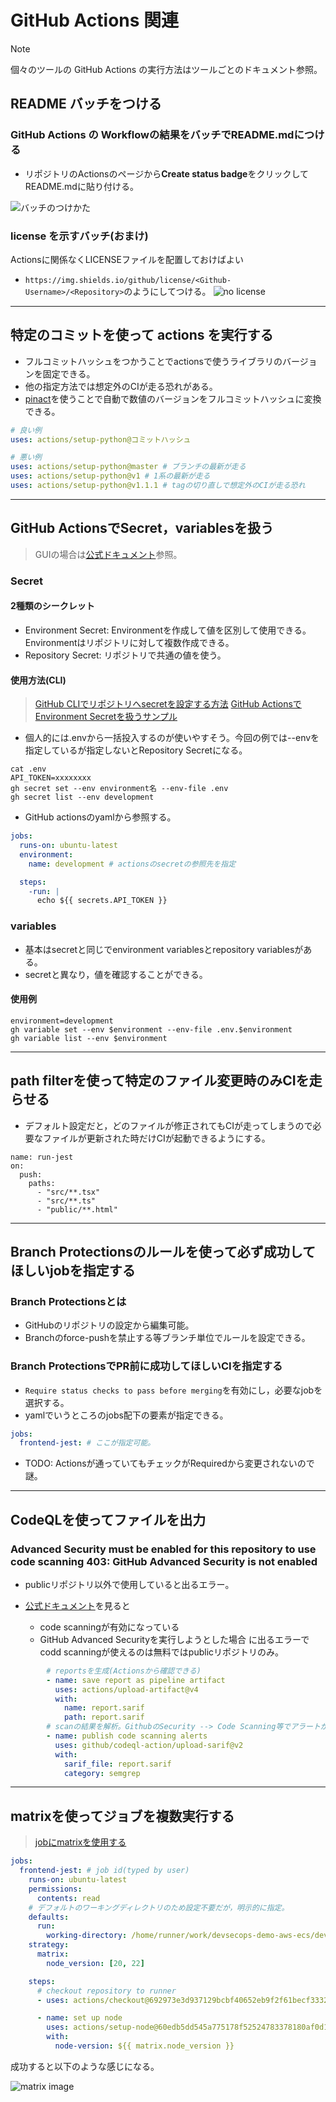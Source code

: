 # GitHub Actions 関連

> [!NOTE]
> 個々のツールの GitHub Actions の実行方法はツールごとのドキュメント参照。

## README バッチをつける

### GitHub Actions の Workflowの結果をバッチでREADME.mdにつける

- リポジトリのActionsのページから**Create status badge**をクリックしてREADME.mdに貼り付ける。

![バッチのつけかた](./fig/badge.png)

### license を示すバッチ(おまけ)

Actionsに関係なくLICENSEファイルを配置しておけばよい

- `https://img.shields.io/github/license/<Github-Username>/<Repository>`のようにしてつける。
  ![no license](https://img.shields.io/github/license/RyosukeDTomita/devsecops-demo-aws-ecs)

---

## 特定のコミットを使って actions を実行する

- フルコミットハッシュをつかうことでactionsで使うライブラリのバージョンを固定できる。
- 他の指定方法では想定外のCIが走る恐れがある。
- [pinact](./tools_doc/pinact.md)を使うことで自動で数値のバージョンをフルコミットハッシュに変換できる。

```yaml
# 良い例
uses: actions/setup-python@コミットハッシュ

# 悪い例
uses: actions/setup-python@master # ブランチの最新が走る
uses: actions/setup-python@v1 # 1系の最新が走る
uses: actions/setup-python@v1.1.1 # tagの切り直しで想定外のCIが走る恐れ
```

---

## GitHub ActionsでSecret，variablesを扱う

> GUIの場合は[公式ドキュメント](https://docs.github.com/ja/actions/security-guides/using-secrets-in-github-actions)参照。

### Secret

#### 2種類のシークレット

- Environment Secret: Environmentを作成して値を区別して使用できる。Environmentはリポジトリに対して複数作成できる。
- Repository Secret: リポジトリで共通の値を使う。

#### 使用方法(CLI)

> [GitHub CLIでリポジトリへsecretを設定する方法](https://zenn.dev/hankei6km/articles/set-secret-to-repo-with-githubcli)
> [GitHub ActionsでEnvironment Secretを扱うサンプル](https://qiita.com/ak2ie/items/4fbcdf74e7760c49c1af)

- 個人的には.envから一括投入するのが使いやすそう。今回の例では--envを指定しているが指定しないとRepository Secretになる。

```shell
cat .env
API_TOKEN=xxxxxxxx
gh secret set --env environment名 --env-file .env
gh secret list --env development
```

- GitHub actionsのyamlから参照する。

```yaml
jobs:
  runs-on: ubuntu-latest
  environment:
    name: development # actionsのsecretの参照先を指定

  steps:
    -run: |
      echo ${{ secrets.API_TOKEN }}
```

### variables
- 基本はsecretと同じでenvironment variablesとrepository variablesがある。
- secretと異なり，値を確認することができる。

#### 使用例

```shell
environment=development
gh variable set --env $environment --env-file .env.$environment
gh variable list --env $environment
```

---

## path filterを使って特定のファイル変更時のみCIを走らせる

- デフォルト設定だと，どのファイルが修正されてもCIが走ってしまうので必要なファイルが更新された時だけCIが起動できるようにする。

```shell
name: run-jest
on:
  push:
    paths:
      - "src/**.tsx"
      - "src/**.ts"
      - "public/**.html"
```

---

## Branch Protectionsのルールを使って必ず成功してほしいjobを指定する

### Branch Protectionsとは

- GitHubのリポジトリの設定から編集可能。
- Branchのforce-pushを禁止する等ブランチ単位でルールを設定できる。

### Branch ProtectionsでPR前に成功してほしいCIを指定する

- `Require status checks to pass before merging`を有効にし，必要なjobを選択する。
- yamlでいうところのjobs配下の要素が指定できる。

```yaml
jobs:
  frontend-jest: # ここが指定可能。
```
- TODO: Actionsが通っていてもチェックがRequiredから変更されないので謎。

---

## CodeQLを使ってファイルを出力

### Advanced Security must be enabled for this repository to use code scanning 403: GitHub Advanced Security is not enabled

- publicリポジトリ以外で使用していると出るエラー。

- [公式ドキュメント](https://docs.github.com/ja/code-security/code-scanning/troubleshooting-code-scanning/advanced-security-must-be-enabled)を見ると
  - code scanningが有効になっている
  - GitHub Advanced Securityを実行しようとした場合
に出るエラーでcodd scanningが使えるのは無料ではpublicリポジトリのみ。

```yaml
        # reportsを生成(Actionsから確認できる)
        - name: save report as pipeline artifact
          uses: actions/upload-artifact@v4
          with:
            name: report.sarif
            path: report.sarif
        # scanの結果を解析。GithubのSecurity --> Code Scanning等でアラートが見られる。
        - name: publish code scanning alerts
          uses: github/codeql-action/upload-sarif@v2
          with:
            sarif_file: report.sarif
            category: semgrep
```

---

## matrixを使ってジョブを複数実行する

> [jobにmatrixを使用する](https://docs.github.com/ja/actions/using-jobs/using-a-matrix-for-your-jobs)

```yaml
jobs:
  frontend-jest: # job id(typed by user)
    runs-on: ubuntu-latest
    permissions:
      contents: read
    # デフォルトのワーキングディレクトリのため設定不要だが，明示的に指定。
    defaults:
      run:
        working-directory: /home/runner/work/devsecops-demo-aws-ecs/devsecops-demo-aws-ecs
    strategy:
      matrix:
        node_version: [20, 22]

    steps:
      # checkout repository to runner
      - uses: actions/checkout@692973e3d937129bcbf40652eb9f2f61becf3332 # v4.1.7

      - name: set up node
        uses: actions/setup-node@60edb5dd545a775178f52524783378180af0d1f8 # v4.0.2
        with:
          node-version: ${{ matrix.node_version }}
```

成功すると以下のような感じになる。

![matrix image](./fig/matrix_test.png)
